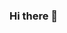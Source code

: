 ### Hi there 👋

<!--
**cycham0/cycham0** is a ✨ _special_ ✨ repository because its `README.md` (this file) appears on your GitHub profile.

Here are some ideas to get you started:

My hobbies are playing pc games like kancolle and listening to music :)
